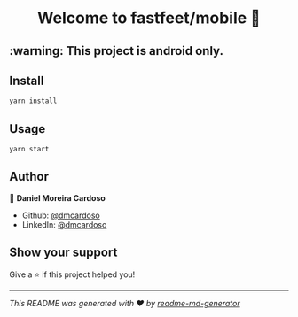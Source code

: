 <h1 align="center">Welcome to fastfeet/mobile 👋</h1>

<h2>:warning: This project is android only.</h2>

## Install

```sh
yarn install
```

## Usage

```sh
yarn start
```

## Author

👤 **Daniel Moreira Cardoso**

* Github: [@dmcardoso](https://github.com/dmcardoso)
* LinkedIn: [@dmcardoso](https://linkedin.com/in/dmcardoso)

## Show your support

Give a ⭐️ if this project helped you!

***
_This README was generated with ❤️ by [readme-md-generator](https://github.com/kefranabg/readme-md-generator)_
